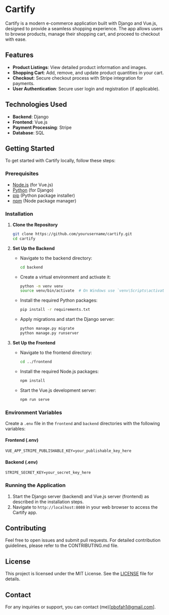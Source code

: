 # Cartify

Cartify is a modern e-commerce application built with Django and Vue.js, designed to provide a seamless shopping experience. The app allows users to browse products, manage their shopping cart, and proceed to checkout with ease.

## Features

- **Product Listings**: View detailed product information and images.
- **Shopping Cart**: Add, remove, and update product quantities in your cart.
- **Checkout**: Secure checkout process with Stripe integration for payments.
- **User Authentication**: Secure user login and registration (if applicable).

## Technologies Used

- **Backend**: Django
- **Frontend**: Vue.js
- **Payment Processing**: Stripe
- **Database**: SQL

## Getting Started

To get started with Cartify locally, follow these steps:

### Prerequisites

- [Node.js](https://nodejs.org/) (for Vue.js)
- [Python](https://www.python.org/) (for Django)
- [pip](https://pip.pypa.io/en/stable/) (Python package installer)
- [npm](https://www.npmjs.com/) (Node package manager)

### Installation

1. **Clone the Repository**

   ```bash
   git clone https://github.com/yourusername/cartify.git
   cd cartify
   ```

2. **Set Up the Backend**

   - Navigate to the backend directory:

     ```bash
     cd backend
     ```

   - Create a virtual environment and activate it:

     ```bash
     python -m venv venv
     source venv/bin/activate  # On Windows use `venv\Scripts\activate`
     ```

   - Install the required Python packages:

     ```bash
     pip install -r requirements.txt
     ```

   - Apply migrations and start the Django server:

     ```bash
     python manage.py migrate
     python manage.py runserver
     ```

3. **Set Up the Frontend**

   - Navigate to the frontend directory:

     ```bash
     cd ../frontend
     ```

   - Install the required Node.js packages:

     ```bash
     npm install
     ```

   - Start the Vue.js development server:

     ```bash
     npm run serve
     ```

### Environment Variables

Create a `.env` file in the `frontend` and `backend` directories with the following variables:

#### Frontend (.env)

```plaintext
VUE_APP_STRIPE_PUBLISHABLE_KEY=your_publishable_key_here
```

#### Backend (.env)

```plaintext
STRIPE_SECRET_KEY=your_secret_key_here
```

### Running the Application

1. Start the Django server (backend) and Vue.js server (frontend) as described in the installation steps.
2. Navigate to `http://localhost:8080` in your web browser to access the Cartify app.

## Contributing

Feel free to open issues and submit pull requests. For detailed contribution guidelines, please refer to the CONTRIBUTING.md file.

## License

This project is licensed under the MIT License. See the [LICENSE](LICENSE) file for details.

## Contact

For any inquiries or support, you can contact (me)[pbofah1@gmail.com].

